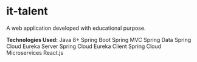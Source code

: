 # it-talent
A web application developed with educational purpose.


**Technologies Used:**
Java 8+
Spring Boot
Spring MVC
Spring Data
Spring Cloud Eureka Server
Spring Cloud Eureka Client
Spring Cloud Microservices
React.js

